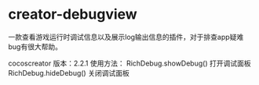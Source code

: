 # creator-debugview
一款查看游戏运行时调试信息以及展示log输出信息的插件，对于排查app疑难bug有很大帮助。

cocoscreator 版本：2.2.1
使用方法：
RichDebug.showDebug() 打开调试面板
RichDebug.hideDebug() 关闭调试面板
